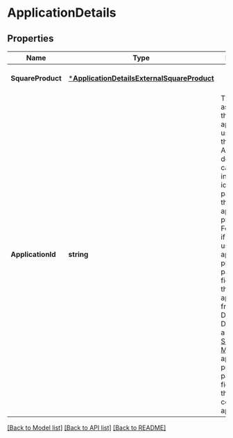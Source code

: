# ApplicationDetails

## Properties
Name | Type | Description | Notes
------------ | ------------- | ------------- | -------------
**SquareProduct** | [***ApplicationDetailsExternalSquareProduct**](ApplicationDetailsExternalSquareProduct.md) |  | [optional] [default to null]
**ApplicationId** | **string** | The Square ID assigned to the application used to take the payment.  Application developers can use this information to identify payments that  their application processed.  For example, if a developer uses a custom application to process payments,  this field contains the application ID from the Developer Dashboard.  If a seller uses a [Square App Marketplace](https://developer.squareup.com/docs/app-marketplace)  application to process payments, the field contains the corresponding application ID. | [optional] [default to null]

[[Back to Model list]](../README.md#documentation-for-models) [[Back to API list]](../README.md#documentation-for-api-endpoints) [[Back to README]](../README.md)


